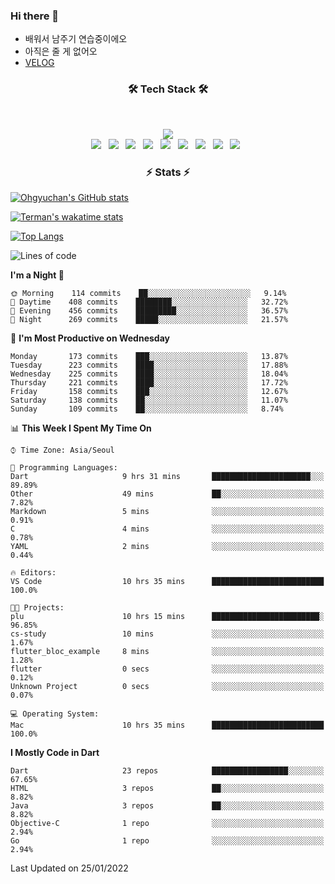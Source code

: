 <!--
**Ohgyuchan/Ohgyuchan** is a ✨ _special_ ✨ repository because its `README.md` (this file) appears on your GitHub profile.

Here are some ideas to get you started:

- 🔭 I’m currently working on ...
- 🌱 I’m currently learning ...
- 👯 I’m looking to collaborate on ...
- 🤔 I’m looking for help with ...
- 💬 Ask me about ...
- 📫 How to reach me: ...
- 😄 Pronouns: ...
- ⚡ Fun fact: ...
-->

### Hi there 👋
  * 배워서 남주기 연습중이에오
  * 아직은 줄 게 없어오
  * [VELOG](https://velog.io/@terman)



<h3 align="center"><b>🛠 Tech Stack 🛠</b></h3>
</br>

<p align="center">
<a href="https://hits.seeyoufarm.com"><img src="https://hits.seeyoufarm.com/api/count/incr/badge.svg?url=https%3A%2F%2Fgithub.com%2FOhgyuchan&count_bg=%2379C83D&title_bg=%23555555&icon=&icon_color=%23E7E7E7&title=visitors+%F0%9F%99%8C&edge_flat=false"/></a></br>
<img src="https://img.shields.io/badge/HTML5-E34F26?style=flat-square&logo=HTML5&logoColor=white"/></a> &nbsp
<img src="https://img.shields.io/badge/CSS3-1572B6?style=flat-square&logo=CSS3&logoColor=white"/></a> &nbsp
<!-- <img src="https://img.shields.io/badge/JavaScript-F7DF1E?style=flat-square&logo=JavaScript&logoColor=white"/></a> &nbsp -->
<!-- <img src="https://img.shields.io/badge/Node.js-339933?style=flat-square&logo=Node.js&logoColor=white"/></a> &nbsp -->
<img src="https://img.shields.io/badge/Android-3DDC84?style=flat-square&logo=Android&logoColor=white"/></a> &nbsp
<img src="https://img.shields.io/badge/Flutter-02569B?style=flat-square&logo=Flutter&logoColor=white"></a> &nbsp
<img src="https://img.shields.io/badge/Dart-0175C2?style=flat-square&logo=Dart&logoColor=white"></a> &nbsp
<img src="https://img.shields.io/badge/R-0175C2?style=flat-square&logo=R&logoColor=white"></a> &nbsp
<!-- <img src="https://img.shields.io/badge/MongoDB-47A248?style=flat-square&logo=MongoDB&logoColor=white"/></a> &nbsp -->
<!-- <img src="https://img.shields.io/badge/MySQL-4479A1?style=flat-square&logo=MySQL&logoColor=white"/></a> &nbsp -->
<img src="https://img.shields.io/badge/c++-00599C?style=flat-square&logo=c%2B%2B&logoColor=white"/></a> &nbsp 
<img src="https://img.shields.io/badge/github-181717?style=flat-squar&logo=github&logoColor=white"></a> &nbsp 
<img src="https://img.shields.io/badge/linux-FCC624?style=flat-squar&logo=linux&logoColor=black"></a> &nbsp 
<!-- <img src="https://img.shields.io/badge/Amazon AWS-232F3E?style=flat-square&logo=Amazon%20AWS&logoColor=white"/></a> &nbsp </p> -->

<h3 align="center"><b>⚡️ Stats ⚡️</b></h3>


[![Ohgyuchan's GitHub stats](https://github-readme-stats.vercel.app/api?username=Ohgyuchan&count_private=true&show_icons=true&theme=buefy)](https://github.com/Ohgyuchan/github-readme-stats)

[![Terman's wakatime stats](https://github-readme-stats.vercel.app/api/wakatime?username=@TermanOh&theme=buefy)](https://github.com/anuraghazra/github-readme-stats)

[![Top Langs](https://github-readme-stats.vercel.app/api/top-langs/?username=Ohgyuchan&layout=compact&count_private=true&show_icons=true&theme=buefy)](https://github.com/Ohgyuchan/github-readme-stats)
  
<!--START_SECTION:waka-->
![Lines of code](https://img.shields.io/badge/From%20Hello%20World%20I%27ve%20Written-92787%20lines%20of%20code-blue)

**I'm a Night 🦉** 

```text
🌞 Morning    114 commits    ██░░░░░░░░░░░░░░░░░░░░░░░   9.14% 
🌆 Daytime    408 commits    ████████░░░░░░░░░░░░░░░░░   32.72% 
🌃 Evening    456 commits    █████████░░░░░░░░░░░░░░░░   36.57% 
🌙 Night      269 commits    █████░░░░░░░░░░░░░░░░░░░░   21.57%

```
📅 **I'm Most Productive on Wednesday** 

```text
Monday       173 commits    ███░░░░░░░░░░░░░░░░░░░░░░   13.87% 
Tuesday      223 commits    ████░░░░░░░░░░░░░░░░░░░░░   17.88% 
Wednesday    225 commits    ████░░░░░░░░░░░░░░░░░░░░░   18.04% 
Thursday     221 commits    ████░░░░░░░░░░░░░░░░░░░░░   17.72% 
Friday       158 commits    ███░░░░░░░░░░░░░░░░░░░░░░   12.67% 
Saturday     138 commits    ██░░░░░░░░░░░░░░░░░░░░░░░   11.07% 
Sunday       109 commits    ██░░░░░░░░░░░░░░░░░░░░░░░   8.74%

```


📊 **This Week I Spent My Time On** 

```text
⌚︎ Time Zone: Asia/Seoul

💬 Programming Languages: 
Dart                     9 hrs 31 mins       ██████████████████████░░░   89.89% 
Other                    49 mins             ██░░░░░░░░░░░░░░░░░░░░░░░   7.82% 
Markdown                 5 mins              ░░░░░░░░░░░░░░░░░░░░░░░░░   0.91% 
C                        4 mins              ░░░░░░░░░░░░░░░░░░░░░░░░░   0.78% 
YAML                     2 mins              ░░░░░░░░░░░░░░░░░░░░░░░░░   0.44%

🔥 Editors: 
VS Code                  10 hrs 35 mins      █████████████████████████   100.0%

🐱‍💻 Projects: 
plu                      10 hrs 15 mins      ████████████████████████░   96.85% 
cs-study                 10 mins             ░░░░░░░░░░░░░░░░░░░░░░░░░   1.67% 
flutter_bloc_example     8 mins              ░░░░░░░░░░░░░░░░░░░░░░░░░   1.28% 
flutter                  0 secs              ░░░░░░░░░░░░░░░░░░░░░░░░░   0.12% 
Unknown Project          0 secs              ░░░░░░░░░░░░░░░░░░░░░░░░░   0.07%

💻 Operating System: 
Mac                      10 hrs 35 mins      █████████████████████████   100.0%

```

**I Mostly Code in Dart** 

```text
Dart                     23 repos            █████████████████░░░░░░░░   67.65% 
HTML                     3 repos             ██░░░░░░░░░░░░░░░░░░░░░░░   8.82% 
Java                     3 repos             ██░░░░░░░░░░░░░░░░░░░░░░░   8.82% 
Objective-C              1 repo              ░░░░░░░░░░░░░░░░░░░░░░░░░   2.94% 
Go                       1 repo              ░░░░░░░░░░░░░░░░░░░░░░░░░   2.94%

```



 Last Updated on 25/01/2022
<!--END_SECTION:waka-->


